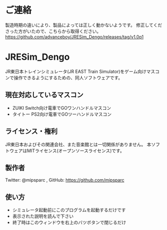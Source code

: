 # ご連絡
製造時期の違いにより、製品によっては正しく動かないようです。
修正してくださった方がいたので、こちらから取得ください。
https://github.com/advanceboy/JRESim_Dengo/releases/tag/v1.0p1

# JRESim_Dengo
JR東日本トレインシミュレータ(JR EAST Train Simulator)をゲーム向けマスコンで操作できるようにするための、同人ソフトウェアです。

## 現在対応しているマスコン
- ZUIKI Switch向け電車でGOワンハンドルマスコン
- タイトー PS2向け電車でGOツーハンドルマスコン

## ライセンス・権利
JR東日本およびその関連会社、また音楽館とは一切関係がありません。
本ソフトウェアはMITライセンス(オープンソースライセンス)です。

## 製作者
Twitter: @mipsparc , GitHub: https://github.com/mipsparc

## 使い方
- シミュレータ起動前にこのプログラムを起動するだけです
- 表示された説明を読んで下さい
- 終了時はこのウィンドウを右上のバツボタンで閉じるだけ
